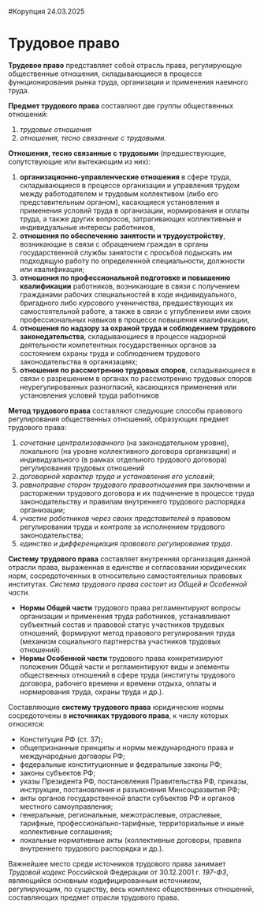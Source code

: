 #Корупция 
24.03.2025
# Трудовое право
**Трудовое право** представляет собой отрасль права, регулирующую общественные отношения, складывающиеся в процессе функционирования рынка труда, организации и применения наемного труда.

**Предмет трудового права** составляют две группы общественных отношений:
1) *трудовые отношения*
2) *отношения, тесно связанные с трудовыми.*

**Отношения, тесно связанные с трудовыми**
(предшествующие, сопутствующие или вытекающим из них):
1. **организационно-управленческие отношения** в сфере труда, складывающиеся в процессе организации и управления трудом между работодателем и трудовым коллективом (либо его представительным органом), касающиеся установления и применения условий труда в организации, нормирования и оплаты труда, а также других вопросов, затрагивающих коллективные и индивидуальные интересы работников,
2. **отношения по обеспечению занятости и трудоустройству**, возникающие в связи с обращением граждан в органы государственной службы занятости с просьбой подыскать им подходящую работу по определенной специальности, должности или квалификации;
3. **отношения по профессиональной подготовке и повышению квалификации** работников, возникающие в связи с получением гражданами рабочих специальностей в ходе индивидуального, бригадного либо курсового ученичества, предшествующих их самостоятельной работе, а также в связи с углублением ими своих профессиональных навыков в процессе повышения квалификации,
4. **отношения по надзору за охраной труда и соблюдением трудового законодательства**, складывающиеся в процессе надзорной деятельности компетентных государственных органов за состоянием охраны труда и соблюдением трудового законодательства в организациях;
5. **отношения по рассмотрению трудовых споров**, складывающиеся в связи с разрешением в органах по рассмотрению трудовых споров неурегулированных разногласий, касающихся применения или установления условий труда работников

**Метод трудового права** составляют следующие способы правового регулирования общественных отношений, образующих предмет трудового права:
1. *сочетание централизованного* (на законодательном уровне), локального (на уровне коллективного договора организации) и индивидуального (в рамках отдельного трудового договора) регулирования трудовых отношений
2. *договорной характер труда и установления его условий*;
3. *равноправие сторон трудового правоотношения* при заключении и расторжении трудового договора и их подчинение в процессе труда законодательству и правилам внутреннего трудового распорядка организации;
4. *участие работников через своих представителей* в правовом регулировании труда и контроле за исполнением трудового законодательства;
5. *единство и дифференциация правового регулирования труда*.

**Систему трудового права** составляет внутренняя организация данной отрасли права, выраженная в единстве и согласовании юридических норм, сосредоточенных в относительно самостоятельных правовых институтах.
*Система трудового права состоит из Общей и Особенной части.*
- **Нормы Общей части** трудового права регламентируют вопросы организации и применения труда работников, устанавливают субъектный состав и правовой статус участников трудовых отношений, формируют метод правового регулирования труда (механизм социального партнерства участников трудовых отношений).
- **Нормы Особенной части** трудового права конкретизируют положения Общей части и регламентируют виды и элементы общественных отношений в сфере труда (институты трудового договора, рабочего времени и времени отдыха, оплаты и нормирования труда, охраны труда и др.).

Составляющие **систему трудового права** юридические нормы сосредоточены в **источниках трудового права**, к числу которых относятся:
- Конституция РФ (ст. 37);
- общепризнанные принципы и нормы международного права и международные договоры РФ;
- федеральные конституционные и федеральные законы РФ;
- законы субъектов РФ;
- указы Президента РФ, постановления Правительства РФ, приказы, инструкции, постановления и разъяснения Минсоцразвития РФ;
- акты органов государственной власти субъектов РФ и органов местного самоуправления;
- генеральные, региональные, межотраслевые, отраслевые, тарифные, профессионально-тарифные, территориальные и иные коллективные соглашения;
- локальные нормативные акты (коллективные договоры, правила внутреннего трудового распорядка и др.).

Важнейшее место среди источников трудового права занимает *Трудовой кодекс* Российской Федерации от 30.12.2001 г.
*197-ФЗ*, являющийся основным кодифицированным источником, регулирующим, по существу, весь комплекс общественных отношений, составляющих предмет отрасли трудового права. 